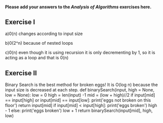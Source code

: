 #### Please add your answers to the ***Analysis of  Algorithms*** exercises here.

## Exercise I

a)0(n)
changes according to input size

b)0(2^n)
because of nested loops

c)0(n)
even though it is using recursion it is only
decrementing by 1, so it is acting as a loop and 
that is 0(n)


## Exercise II
Binary Search is the best method for broken eggs!
It is O(log n) because the input size is decreased at each step.
def binarySearch(input, high = None, low = None):
    low = 0
    high = len(input) -1 
    mid = (low + high)//2
    if input[mid] == input[high] or input[mid] == input[low]: 
        print('eggs not broken on this floor')
        return input[mid]
    if input[mid] < input[high]:
        print('eggs broken') 
        high - 1
    else: 
        print('eggs broken')
        low + 1
    return binarySearch(input[mid], high, low)